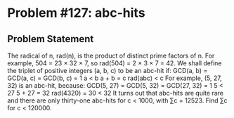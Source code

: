 # Problem #127: abc-hits 

## Problem Statement 

The radical of n, rad(n), is the product of distinct prime factors of n. For example, 504 = 23 × 32 × 7, so rad(504) = 2 × 3 × 7 = 42.
We shall define the triplet of positive integers (a, b, c) to be an abc-hit if:
GCD(a, b) = GCD(a, c) = GCD(b, c) = 1
a < b
a + b = c
rad(abc) < c
For example, (5, 27, 32) is an abc-hit, because:
GCD(5, 27) = GCD(5, 32) = GCD(27, 32) = 1
5 < 27
5 + 27 = 32
rad(4320) = 30 < 32
It turns out that abc-hits are quite rare and there are only thirty-one abc-hits for c < 1000, with ∑c = 12523.
Find ∑c for c < 120000.
